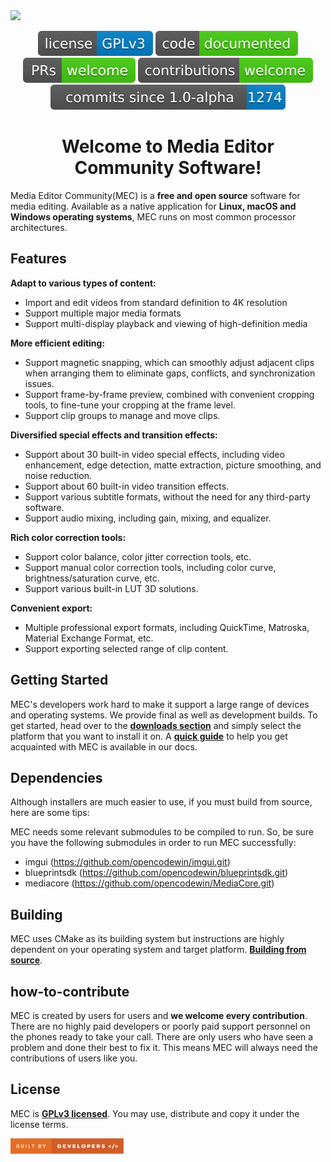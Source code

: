 <img src="docs/assets/multi_view.gif" height="500"/>

<p align="center">
  <a href="LICENSE"><img alt="License" src="docs/assets/license.svg"></a>
  <a href="https://github.com/opencodewin/MediaEditor/wiki"><img alt="Documentation" src="docs/assets/code-doc.svg"></a>
  <a href="https://github.com/opencodewin/MediaEditor/pulls"><img alt="PRs Welcome" src="docs/assets/prs.svg"></a>
  <a href="#how-to-contribute"><img alt="Contributions Welcome" src="docs/assets/contribute.svg"></a>
  <a href="https://github.com/opencodewin/MediaEditor/commits/master"><img alt="Commits" src="docs/assets/latest.svg"></a>
</p>

<h1 align="center">
  Welcome to Media Editor Community Software!
</h1>

Media Editor Community(MEC) is a **free and open source** software for media editing. Available as a native application for **Linux, macOS and Windows operating systems**, MEC runs on most common processor architectures.

## Features
**Adapt to various types of content:**
* Import and edit videos from standard definition to 4K resolution
* Support multiple major media formats
* Support multi-display playback and viewing of high-definition media

**More efficient editing:**
* Support magnetic snapping, which can smoothly adjust adjacent clips when arranging them to eliminate gaps, conflicts, and synchronization issues.
* Support frame-by-frame preview, combined with convenient cropping tools, to fine-tune your cropping at the frame level.
* Support clip groups to manage and move clips.

**Diversified special effects and transition effects:**
* Support about 30 built-in video special effects, including video enhancement, edge detection, matte extraction, picture smoothing, and noise reduction.
* Support about 60 built-in video transition effects.
* Support various subtitle formats, without the need for any third-party software.
* Support audio mixing, including gain, mixing, and equalizer.

**Rich color correction tools:**
* Support color balance, color jitter correction tools, etc.
* Support manual color correction tools, including color curve, brightness/saturation curve, etc.
* Support various built-in LUT 3D solutions.

**Convenient export:**
* Multiple professional export formats, including QuickTime, Matroska, Material Exchange Format, etc.
* Support exporting selected range of clip content.

## Getting Started
MEC's developers work hard to make it support a large range of devices and operating systems. We provide final as well as development builds. To get started, head over to the **[downloads section](https://github.com/opencodewin/MediaEditor/releases)** and simply select the platform that you want to install it on. A **[quick guide](docs/addit/Quick-Start.md)** to help you get acquainted with MEC is available in our docs.

## Dependencies
Although installers are much easier to use, if you must build from 
source, here are some tips: 

MEC needs some relevant submodules to be compiled to run. So, 
be sure you have the following submodules in order to run MEC successfully: 

*  imgui (https://github.com/opencodewin/imgui.git)
*  blueprintsdk (https://github.com/opencodewin/blueprintsdk.git)
*  mediacore (https://github.com/opencodewin/MediaCore.git)

## Building
MEC uses CMake as its building system but instructions are highly dependent on your operating system and target platform. **[Building from source](docs/addit/How-to-Built.md)**.

## how-to-contribute
MEC is created by users for users and **we welcome every contribution**. There are no highly paid developers or poorly paid support personnel on the phones ready to take your call. There are only users who have seen a problem and done their best to fix it. This means MEC will always need the contributions of users like you.

## License
MEC is **[GPLv3 licensed](LICENSE)**. You may use, distribute and copy it under the license terms.

<a href="https://github.com/opencodewin/MediaEditor/graphs/contributors"><img src="docs/assets/built-by-developers.svg" height="25"></a>
